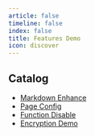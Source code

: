 ```yaml
---
article: false
timeline: false
index: false
title: Features Demo
icon: discover
---
```

## Catalog

- [Markdown Enhance](markdown.md)
- [Page Config](page.md)
- [Function Disable](disable.md)
- [Encryption Demo](encrypt.md)
